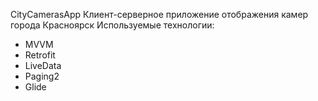 CityCamerasApp
Клиент-серверное приложение отображения камер города Красноярск
Используемые технологии:
- MVVM
- Retrofit
- LiveData
- Paging2
- Glide
